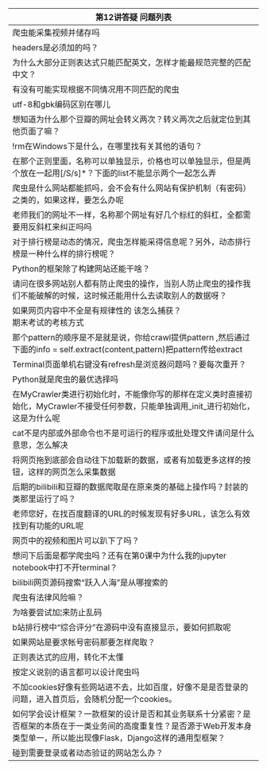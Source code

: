 | 第12讲答疑&nbsp;问题列表  |
|--------------|
|爬虫能采集视频并储存吗|
|headers是必须加的吗？|
|为什么大部分正则表达式只能匹配英文，怎样才能最规范完整的匹配中文？|
|有没有可能实现根据不同情况用不同匹配的爬虫|
|utf-8和gbk编码区别在哪儿|
|想知道为什么那个豆瓣的网址会转义两次？转义两次之后就定位到其他页面了嘛？|
|!rm在Windows下是什么，在哪里找有关其他的语句？|
|在那个正则里面，名称可以单独显示，价格也可以单独显示，但是两个放在一起用[/S/s]*？下面的list不能显示两个一起怎么弄|
|爬虫是什么网站都能抓吗，会不会有什么网站有保护机制（有密码）之类的，如果这样，要怎么办呢|
|老师我们的网址不一样，名称那个网址有好几个标红的斜杠，全都需要用反斜杠来纠正吗吗|
|对于排行榜是动态的情况，爬虫怎样能采得信息呢？另外，动态排行榜是一种什么样的排行榜呢？|
|Python的框架除了构建网站还能干啥？|
|请问在很多网站别人都有防止爬虫的操作，当别人防止爬虫的操作我们不能破解的时候，这时候还能用什么去读取别人的数据呀？|
|如果网页内容中不全是有规律性的 该怎么捕获？<br/>期末考试的考核方式|
|那个pattern的顺序是不是就是说，你给crawl提供pattern ,然后通过下面的info = self.extract(content,pattern)把pattern传给extract|
|Terminal页面单机右键没有refresh是浏览器问题吗？要每次重开？|
|Python就是爬虫的最优选择吗|
|在MyCrawler类进行初始化时，不能像你写的那样在定义类时直接初始化，MyCrawler不接受任何参数，只能单独调用_init_进行初始化，这是为什么呢|
|cat不是内部或外部命令也不是可运行的程序或批处理文件请问是什么意思，怎么解决|
|将网页拖到底部会自动往下加载新的数据，或者有加载更多这样的按钮，这样的网页怎么采集数据|
|后期的bilibili和豆瓣的数据爬取是在原来类的基础上操作吗？封装的类那里运行了吗？|
|老师您好，在找百度翻译的URL的时候发现有好多URL，该怎么有效找到有功能的URL呢|
|网页中的视频和图片可以趴下了吗？|
|想问下后面是都学爬虫吗？还有在第0课中为什么我的jupyter notebook中打不开terminal？|
|bilibili网页源码搜索“跃入人海”是从哪搜索的|
|爬虫有法律风险嘛？|
|为啥要尝试加¦来防止乱码|
|b站排行榜中“综合评分”在源码中没有直接显示，要如何抓取呢|
|如果网站是要求帐号密码那要怎样爬取？|
|正则表达式的应用，转化不太懂|
|按定义说别的语言都可以设计爬虫吗|
|不加cookies好像有些网站进不去，比如百度，好像不是是否登录的问题，进入首页后，会随机分配一个cookies。|
|如何学会设计框架？一款框架的设计是否和其业务联系十分紧密？是否框架的本质在于一类业务间的高度重复性？是否源于Web开发本身类型单一，所以能出现像Flask，Django这样的通用型框架？|
|碰到需要登录或者动态验证的网站怎么办？|